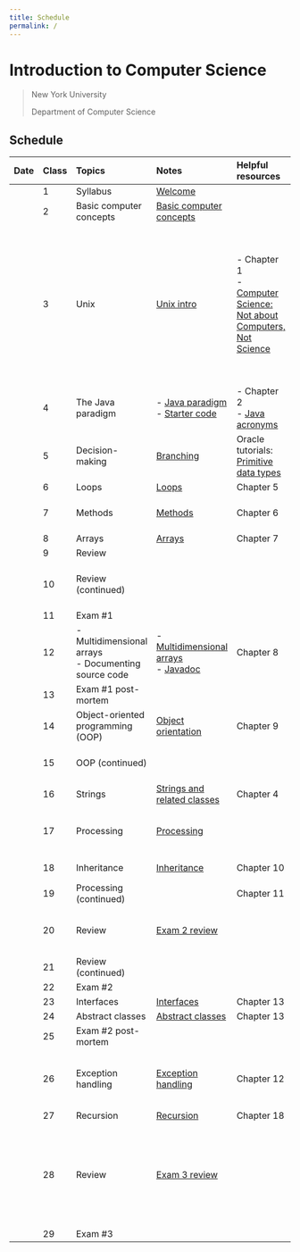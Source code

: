 ```yaml
---
title: Schedule
permalink: /
---
```


# Introduction to Computer Science

> New York University
>
> Department of Computer Science

## Schedule

| Date | Class | Topics                                                   | Notes                                                                                                       | Helpful resources                                                                                                                                | Quiz due                                                               | Exercise due                                                                                                                                                                                                                                                                                                                                                      |
| :--- | :---- | :------------------------------------------------------- | :---------------------------------------------------------------------------------------------------------- | :----------------------------------------------------------------------------------------------------------------------------------------------- | :--------------------------------------------------------------------- | :---------------------------------------------------------------------------------------------------------------------------------------------------------------------------------------------------------------------------------------------------------------------------------------------------------------------------------------------------------------- |
|      | 1     | Syllabus                                                 | [Welcome](./slides/welcome)                                                                                 |                                                                                                                                                  |                                                                        |                                                                                                                                                                                                                                                                                                                                                                   |
|      | 2     | Basic computer concepts                                  | [Basic computer concepts](https://nyu-python-programming.github.io/course-material/basic-computer-concepts) |                                                                                                                                                  |                                                                        |                                                                                                                                                                                                                                                                                                                                                                   |
|      | 3     | Unix                                                     | [Unix intro](./slides/unix-intro)                                                                           | - Chapter 1<br />- [Computer Science: Not about Computers, Not Science](./content/assets/Computer_Science_Not_About_Computers_Not_a_Science.pdf) | [Basic computer concepts](https://forms.gle/BfakrCEsdRVZN96Q7)         | Assignment 0:<br />- [Consent form](https://goo.gl/forms/uxxgA3D9F3kA0KAR2)<br />- Install [JDK 8](https://www.oracle.com/java/technologies/downloads/#java8)<br />- Install [Visual Studio Code](https://code.visualstudio.com/) and [Extension Pack for Java](https://marketplace.visualstudio.com/items?itemName=vscjava.vscode-java-pack)<br />- Join Discord |
|      | 4     | The Java paradigm                                        | - [Java paradigm](./slides/java-paradigm)<br />- [Starter code](./slides/starter-code)                      | - Chapter 2<br />- [Java acronyms](https://www.javatpoint.com/difference-between-jdk-jre-and-jvm#jre)                                            | [Unix](https://forms.gle/iyXBk9cqfBvF8dAA6)                            | Assignment 1:<br />- [GitHub practice run](https://classroom.github.com/a/XSs6N-pn)                                                                                                                                                                                                                                                                               |
|      | 5     | Decision-making                                          | [Branching](./slides/branching)                                                                             | Oracle tutorials: [Primitive data types](https://docs.oracle.com/javase/tutorial/java/nutsandbolts/datatypes.html)                               | [Java paradigm](https://forms.gle/Had67dQ5RtuErPG2A)                   | Assignment 2:<br />- [Basic programming](https://classroom.github.com/a/MnroPSxI)                                                                                                                                                                                                                                                                                 |
|      | 6     | Loops                                                    | [Loops](./slides/loops)                                                                                     | Chapter 5                                                                                                                                        | [Branching](https://forms.gle/ZXPwAwGaEziDh6dF6)                       |                                                                                                                                                                                                                                                                                                                                                                   |
|      | 7     | Methods                                                  | [Methods](./slides/methods)                                                                                 | Chapter 6                                                                                                                                        | [Loops](https://forms.gle/sdSR7XCZPWbPQnTh9)                           | Assignment 3:<br />- [Blackjack](https://classroom.github.com/a/ojikBwt5)                                                                                                                                                                                                                                                                                         |
|      | 8     | Arrays                                                   | [Arrays](./slides/arrays)                                                                                   | Chapter 7                                                                                                                                        | [Methods](https://forms.gle/tyV1s6gg5D9yu6XK9)                         |                                                                                                                                                                                                                                                                                                                                                                   |
|      | 9     | Review                                                   |                                                                                                             |                                                                                                                                                  | [Arrays](https://forms.gle/D63khn5ZQuL7U1XK6)                          |                                                                                                                                                                                                                                                                                                                                                                   |
|      | 10    | Review (continued)                                       |                                                                                                             |                                                                                                                                                  |                                                                        | Assignment 4:<br />- [Text analysis](https://classroom.github.com/a/mkQ8J87J)                                                                                                                                                                                                                                                                                     |
|      | 11    | Exam #1                                                  |                                                                                                             |                                                                                                                                                  |                                                                        |                                                                                                                                                                                                                                                                                                                                                                   |
|      | 12    | - Multidimensional arrays<br />- Documenting source code | - [Multidimensional arrays](./slides/arrays-multidimensional)<br />- [Javadoc](./javadoc)                   | Chapter 8                                                                                                                                        |                                                                        |                                                                                                                                                                                                                                                                                                                                                                   |
|      | 13    | Exam #1 post-mortem                                      |                                                                                                             |                                                                                                                                                  | [Multidimensional arrays](https://forms.gle/tPPnkWy8N5CB1QR19)         |                                                                                                                                                                                                                                                                                                                                                                   |
|      | 14    | Object-oriented programming (OOP)                        | [Object orientation](./slides/object-orientation)                                                           | Chapter 9                                                                                                                                        |                                                                        |                                                                                                                                                                                                                                                                                                                                                                   |
|      | 15    | OOP (continued)                                          |                                                                                                             |                                                                                                                                                  |                                                                        | Assignment 5:<br />- [Open data](https://classroom.github.com/a/-L_DvnSA)                                                                                                                                                                                                                                                                                         |
|      | 16    | Strings                                                  | [Strings and related classes](./slides/strings-as-objects)                                                  | Chapter 4                                                                                                                                        | [Object orientation](https://forms.gle/4eRXHx3q2xFgfQnT7)              |                                                                                                                                                                                                                                                                                                                                                                   |
|      | 17    | Processing                                               | [Processing](./slides/processing)                                                                           |                                                                                                                                                  | [String and related classes](https://forms.gle/jsDhFEpu4Qh4C3PZ6)      | Assignment 6:<br />- [Virtual moped](https://classroom.github.com/a/lzJgPwQX)                                                                                                                                                                                                                                                                                     |
|      | 18    | Inheritance                                              | [Inheritance](./slides/inheritance)                                                                         | Chapter 10                                                                                                                                       | [Processing framework](https://forms.gle/KjczGWA5FN9nBcqV7)            |                                                                                                                                                                                                                                                                                                                                                                   |
|      | 19    | Processing (continued)                                   |                                                                                                             | Chapter 11                                                                                                                                       |                                                                        |                                                                                                                                                                                                                                                                                                                                                                   |
|      | 20    | Review                                                   | [Exam 2 review](./slides/exam-2-review)                                                                     |                                                                                                                                                  | [Inheritance and polymorphism](https://forms.gle/iFMhRDLyMu1jhagw6)    | Assignment 7:<br />- [Game development](https://classroom.github.com/a/C8ETtM6F)                                                                                                                                                                                                                                                                                  |
|      | 21    | Review (continued)                                       |                                                                                                             |                                                                                                                                                  |                                                                        |                                                                                                                                                                                                                                                                                                                                                                   |
|      | 22    | Exam #2                                                  |                                                                                                             |                                                                                                                                                  |                                                                        |                                                                                                                                                                                                                                                                                                                                                                   |
|      | 23    | Interfaces                                               | [Interfaces](./slides/interfaces)                                                                           | Chapter 13                                                                                                                                       |                                                                        |                                                                                                                                                                                                                                                                                                                                                                   |
|      | 24    | Abstract classes                                         | [Abstract classes](./slides/abstract-classes)                                                               | Chapter 13                                                                                                                                       |                                                                        |                                                                                                                                                                                                                                                                                                                                                                   |
|      | 25    | Exam #2 post-mortem                                      |                                                                                                             |                                                                                                                                                  |                                                                        |                                                                                                                                                                                                                                                                                                                                                                   |
|      | 26    | Exception handling                                       | [Exception handling](./slides/exception-handling)                                                           | Chapter 12                                                                                                                                       | [Interfaces and abstract classes](https://forms.gle/jviducGsPuWadPGJ9) | Assignment 8:<br />- [Interfaces and abstract classes](https://classroom.github.com/a/0DiB_as1)                                                                                                                                                                                                                                                                   |
|      | 27    | Recursion                                                | [Recursion](./slides/recursion)                                                                             | Chapter 18                                                                                                                                       | [Exceptions](https://forms.gle/FVQxZn9M3n8CbbU3A)                      |                                                                                                                                                                                                                                                                                                                                                                   |
|      | 28    | Review                                                   | [Exam 3 review](./slides/exam-3-review)                                                                     |                                                                                                                                                  |                                                                        | Assignment 9:<br />- [Recursion](https://classroom.github.com/a/pPKqGy5S)<br /><br />**No late assignments accepted past this date**                                                                                                                                                                                                                              |
|      | 29    | Exam #3                                                  |                                                                                                             |                                                                                                                                                  |                                                                        |                                                                                                                                                                                                                                                                                                                                                                   |
